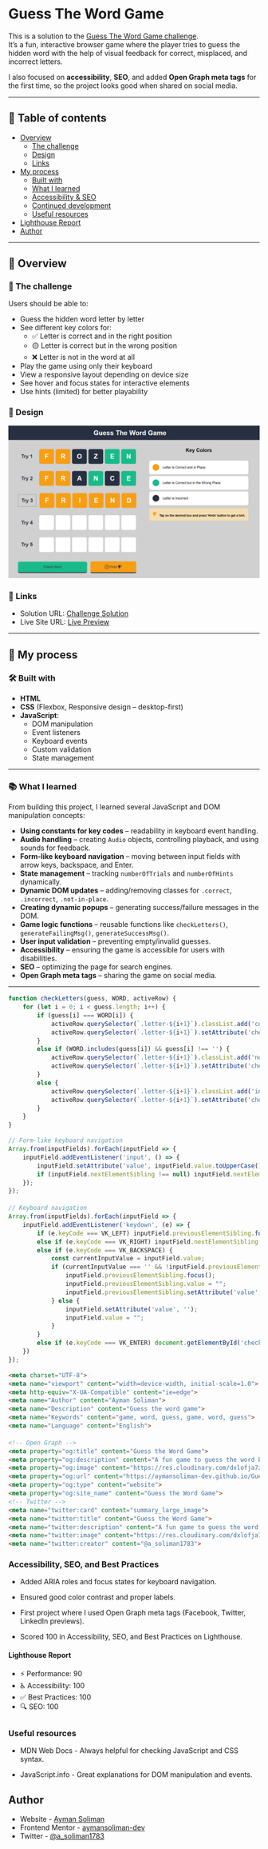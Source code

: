# Guess The Word Game

This is a solution to the [Guess The Word Game challenge](https://github.com/aymansoliman-dev/Guess-The-Word-Game).  
It’s a fun, interactive browser game where the player tries to guess the hidden word with the help of visual feedback for correct, misplaced, and incorrect letters.  

I also focused on **accessibility**, **SEO**, and added **Open Graph meta tags** for the first time, so the project looks good when shared on social media.  

---

## 📑 Table of contents

- [Overview](#overview)
  - [The challenge](#the-challenge)
  - [Design](#design)
  - [Links](#links)
- [My process](#my-process)
  - [Built with](#built-with)
  - [What I learned](#what-i-learned)
  - [Accessibility & SEO](#accessibility--seo)
  - [Continued development](#continued-development)
  - [Useful resources](#useful-resources)
- [Lighthouse Report](#lighthouse-report)
- [Author](#author)

---

## 📌 Overview

### 🎯 The challenge

Users should be able to:

- Guess the hidden word letter by letter  
- See different key colors for:  
  - ✅ Letter is correct and in the right position  
  - 🟡 Letter is correct but in the wrong position  
  - ❌ Letter is not in the word at all  
- Play the game using only their keyboard  
- View a responsive layout depending on device size  
- See hover and focus states for interactive elements  
- Use hints (limited) for better playability  

### 🎨 Design

![Desktop Design](design/desktop.png)

### 🔗 Links

- Solution URL: [Challenge Solution](https://github.com/aymansoliman-dev/Guess-The-Word-Game)  
- Live Site URL: [Live Preview](https://aymansoliman-dev.github.io/Guess-The-Word-Game/)  

---

## 🚀 My process

### 🛠 Built with

- **HTML**  
- **CSS** (Flexbox, Responsive design – desktop-first)  
- **JavaScript**:  
  - DOM manipulation  
  - Event listeners  
  - Keyboard events  
  - Custom validation  
  - State management  

---

### 📚 What I learned

From building this project, I learned several JavaScript and DOM manipulation concepts:

- **Using constants for key codes** – readability in keyboard event handling.  
- **Audio handling** – creating `Audio` objects, controlling playback, and using sounds for feedback.  
- **Form-like keyboard navigation** – moving between input fields with arrow keys, backspace, and Enter.  
- **State management** – tracking `numberOfTrials` and `numberOfHints` dynamically.  
- **Dynamic DOM updates** – adding/removing classes for `.correct`, `.incorrect`, `.not-in-place`.  
- **Creating dynamic popups** – generating success/failure messages in the DOM.  
- **Game logic functions** – reusable functions like `checkLetters()`, `generateFailingMsg()`, `generateSuccessMsg()`.  
- **User input validation** – preventing empty/invalid guesses.  
- **Accessibility** – ensuring the game is accessible for users with disabilities.  
- **SEO** – optimizing the page for search engines.  
- **Open Graph meta tags** – sharing the game on social media.

---

```js
function checkLetters(guess, WORD, activeRow) {
    for (let i = 0; i < guess.length; i++) {
        if (guess[i] === WORD[i]) {
            activeRow.querySelector(`.letter-${i+1}`).classList.add('correct');
            activeRow.querySelector(`.letter-${i+1}`).setAttribute('checked', '');
        }
        else if (WORD.includes(guess[i]) && guess[i] !== '') {
            activeRow.querySelector(`.letter-${i+1}`).classList.add('not-in-place');
            activeRow.querySelector(`.letter-${i+1}`).setAttribute('checked', '');
        }
        else {
            activeRow.querySelector(`.letter-${i+1}`).classList.add('incorrect');
            activeRow.querySelector(`.letter-${i+1}`).setAttribute('checked', '');
        }
    }
}
```
```js
// Form-like keyboard navigation
Array.from(inputFields).forEach(inputField => {
    inputField.addEventListener('input', () => {
        inputField.setAttribute('value', inputField.value.toUpperCase());
        if (inputField.nextElementSibling !== null) inputField.nextElementSibling.focus();
    });
});

// Keyboard navigation
Array.from(inputFields).forEach(inputField => {
    inputField.addEventListener('keydown', (e) => {
        if (e.keyCode === VK_LEFT) inputField.previousElementSibling.focus();
        else if (e.keyCode === VK_RIGHT) inputField.nextElementSibling.focus();
        else if (e.keyCode === VK_BACKSPACE) {
            const currentInputValue = inputField.value;
            if (currentInputValue === '' && !inputField.previousElementSibling.disabled) {
                inputField.previousElementSibling.focus();
                inputField.previousElementSibling.value = "";
                inputField.previousElementSibling.setAttribute('value', '');
            } else {
                inputField.setAttribute('value', '');
                inputField.value = "";
            }
        }
        else if (e.keyCode === VK_ENTER) document.getElementById('check-button').click();
    })
});
```

```html
<meta charset="UTF-8">
<meta name="viewport" content="width=device-width, initial-scale=1.0">
<meta http-equiv="X-UA-Compatible" content="ie=edge">
<meta name="Author" content="Ayman Soliman">
<meta name="Description" content="Guess the word game">
<meta name="Keywords" content="game, word, guess, game, word, guess">
<meta name="Language" content="English">

<!-- Open Graph -->
<meta property="og:title" content="Guess the Word Game">
<meta property="og:description" content="A fun game to guess the word based on given clues.">
<meta property="og:image" content="https://res.cloudinary.com/dxlofja7z/image/upload/v1755326128/desktop_he7l1d.png">
<meta property="og:url" content="https://aymansoliman-dev.github.io/Guess-The-Word-Game/">
<meta property="og:type" content="website">
<meta property="og:site_name" content="Guess the Word Game">
<!-- Twitter -->
<meta name="twitter:card" content="summary_large_image">
<meta name="twitter:title" content="Guess the Word Game">
<meta name="twitter:description" content="A fun game to guess the word based on given clues.">
<meta name="twitter:image" content="https://res.cloudinary.com/dxlofja7z/image/upload/v1755326128/desktop_he7l1d.png">
<meta name="twitter:creator" content="@a_soliman1783">
```

### Accessibility, SEO, and Best Practices

- Added ARIA roles and focus states for keyboard navigation.

- Ensured good color contrast and proper labels.

- First project where I used Open Graph meta tags (Facebook, Twitter, LinkedIn previews).

- Scored 100 in Accessibility, SEO, and Best Practices on Lighthouse.

#### Lighthouse Report

- ⚡ Performance: 90  
- ♿ Accessibility: 100
- ✅ Best Practices: 100
- 🔍 SEO: 100

##

### Useful resources

- MDN Web Docs - Always helpful for checking JavaScript and CSS syntax.

- JavaScript.info - Great explanations for DOM manipulation and events.


## Author

- Website - [Ayman Soliman](https://bento.me/ayman-soliman)
- Frontend Mentor - [aymansoliman-dev](https://www.frontendmentor.io/profile/aymansoliman-dev)
- Twitter - [@a_soliman1783](https://x.com/a_soliman1783)